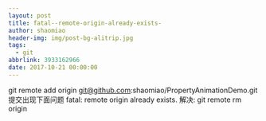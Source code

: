 ```yaml
---
layout: post
title: fatal--remote-origin-already-exists-
author: shaomiao
header-img: img/post-bg-alitrip.jpg
tags:
  - git
abbrlink: 3933162966
date: 2017-10-21 00:00:00
---
```

git remote add origin git@github.com:shaomiao/PropertyAnimationDemo.git
提交出现下面问题
fatal: remote origin already exists.
解决: git remote rm origin
